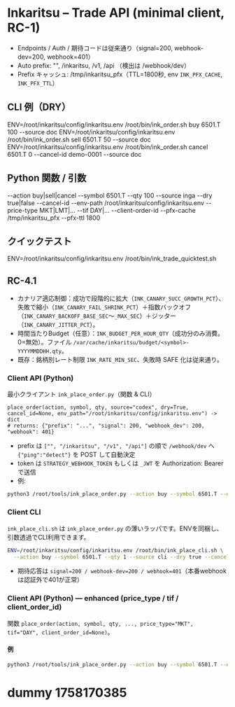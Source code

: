 # Inkaritsu – Trade API (minimal client, RC-1)
- Endpoints / Auth / 期待コードは従来通り（signal=200, webhook-dev=200, webhook=401）
- Auto prefix: "", /inkaritsu, /v1, /api （検出は /webhook/dev）
- Prefix キャッシュ: /tmp/inkaritsu_pfx（TTL=1800秒, env `INK_PFX_CACHE`, `INK_PFX_TTL`）

## CLI 例（DRY）
ENV=/root/inkaritsu/config/inkaritsu.env /root/bin/ink_order.sh buy 6501.T 100 --source doc
ENV=/root/inkaritsu/config/inkaritsu.env /root/bin/ink_order.sh sell 6501.T  50 --source doc
ENV=/root/inkaritsu/config/inkaritsu.env /root/bin/ink_order.sh cancel 6501.T 0 --cancel-id demo-0001 --source doc

## Python 関数 / 引数
--action buy|sell|cancel
--symbol 6501.T
--qty 100
--source inga
--dry true|false
--cancel-id <ID>
--env-path /root/inkaritsu/config/inkaritsu.env
--price-type MKT|LMT|...
--tif DAY|...
--client-order-id <ID>
--pfx-cache /tmp/inkaritsu_pfx
--pfx-ttl 1800

## クイックテスト
ENV=/root/inkaritsu/config/inkaritsu.env /root/bin/ink_trade_quicktest.sh

## RC-4.1
- カナリア適応制御：成功で段階的に拡大（`INK_CANARY_SUCC_GROWTH_PCT`）、失敗で縮小（`INK_CANARY_FAIL_SHRINK_PCT`）＋指数バックオフ（`INK_CANARY_BACKOFF_BASE_SEC`～`_MAX_SEC`）＋ジッター（`INK_CANARY_JITTER_PCT`）。
- 時間当たりBudget（任意）：`INK_BUDGET_PER_HOUR_QTY`（成功分のみ消費。0=無効）。ファイル `/var/cache/inkaritsu/budget/<symbol>-YYYYMMDDHH.qty`。
- 既存：銘柄別レート制限 `INK_RATE_MIN_SEC`、失敗時 SAFE 化は従来通り。

### Client API (Python)

最小クライアント `ink_place_order.py`（関数 & CLI）

```text
place_order(action, symbol, qty, source="codex", dry=True, cancel_id=None, env_path="/root/inkaritsu/config/inkaritsu.env") -> dict
# returns: {"prefix": "...", "signal": 200, "webhook_dev": 200, "webhook": 401}
```

- prefix は `["", "/inkaritsu", "/v1", "/api"]` の順で `/webhook/dev` へ `{"ping":"detect"}` を POST して自動決定
- token は `STRATEGY_WEBHOOK_TOKEN` もしくは `_JWT` を Authorization: Bearer で送信
- 例:
```bash
python3 /root/tools/ink_place_order.py --action buy --symbol 6501.T --qty 1 --source codex --dry true
```

### Client CLI

`ink_place_cli.sh` は `ink_place_order.py` の薄いラッパです。ENVを同梱し、引数透過でCLI利用できます。

```bash
ENV=/root/inkaritsu/config/inkaritsu.env /root/bin/ink_place_cli.sh \
  --action buy --symbol 6501.T --qty 1 --source cli --dry true --cancel-id demo-0001
```

- 期待応答は `signal=200 / webhook-dev=200 / webhook=401`（本番webhookは認証外で401が正常）

### Client API (Python) — enhanced (price_type / tif / client_order_id)

関数 `place_order(action, symbol, qty, ..., price_type="MKT", tif="DAY", client_order_id=None)`。

#### 例
```bash
python3 /root/tools/ink_place_order.py --action buy --symbol 6501.T --qty 1 --source doc --dry true --price-type MKT --tif DAY --client-order-id demo-$(date +%s)
```
# dummy 1758170385
